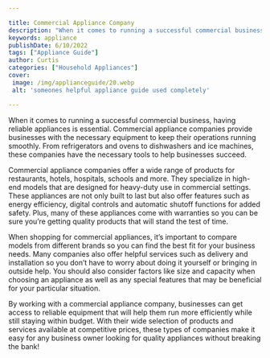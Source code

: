 ```yaml
---

title: Commercial Appliance Company
description: "When it comes to running a successful commercial business, having reliable appliances is essential. Commercial appliance companies...see more detail"
keywords: appliance
publishDate: 6/10/2022
tags: ["Appliance Guide"]
author: Curtis
categories: ["Household Appliances"]
cover: 
 image: /img/applianceguide/20.webp
 alt: 'someones helpful appliance guide used completely'

---
```


When it comes to running a successful commercial business, having reliable appliances is essential. Commercial appliance companies provide businesses with the necessary equipment to keep their operations running smoothly. From refrigerators and ovens to dishwashers and ice machines, these companies have the necessary tools to help businesses succeed.

Commercial appliance companies offer a wide range of products for restaurants, hotels, hospitals, schools and more. They specialize in high-end models that are designed for heavy-duty use in commercial settings. These appliances are not only built to last but also offer features such as energy efficiency, digital controls and automatic shutoff functions for added safety. Plus, many of these appliances come with warranties so you can be sure you’re getting quality products that will stand the test of time.

When shopping for commercial appliances, it’s important to compare models from different brands so you can find the best fit for your business needs. Many companies also offer helpful services such as delivery and installation so you don’t have to worry about doing it yourself or bringing in outside help. You should also consider factors like size and capacity when choosing an appliance as well as any special features that may be beneficial for your particular situation. 

By working with a commercial appliance company, businesses can get access to reliable equipment that will help them run more efficiently while still staying within budget. With their wide selection of products and services available at competitive prices, these types of companies make it easy for any business owner looking for quality appliances without breaking the bank!
